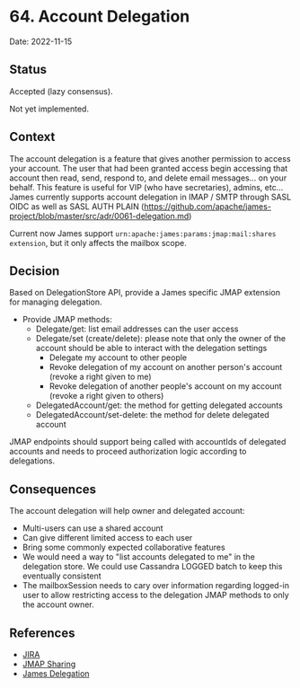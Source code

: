 # 64. Account Delegation

Date: 2022-11-15

## Status

Accepted (lazy consensus).

Not yet implemented.

## Context

The account delegation is a feature that gives another permission to access your account.
The user that had been granted access begin accessing that account then read, send, respond to, and delete email messages... on your behalf.
This feature is useful for VIP (who have secretaries), admins, etc...
James currently supports account delegation in IMAP / SMTP through SASL OIDC as well as SASL AUTH PLAIN (https://github.com/apache/james-project/blob/master/src/adr/0061-delegation.md)

Current now James support `urn:apache:james:params:jmap:mail:shares extension`, but it only affects the mailbox scope.

## Decision

Based on DelegationStore API, provide a James specific JMAP extension for managing delegation.

- Provide JMAP methods:
  - Delegate/get: list email addresses can the user access
  - Delegate/set (create/delete): please note that only the owner of the account should be able to interact with the delegation settings
    + Delegate my account to other people
    + Revoke delegation of my account on another person's account (revoke a right given to me)
    + Revoke delegation of another people's account on my account (revoke a right given to others)
  - DelegatedAccount/get: the method for getting delegated accounts
  - DelegatedAccount/set-delete: the method for delete delegated account

JMAP endpoints should support being called with accountIds of delegated accounts and needs to proceed authorization logic according to delegations.

## Consequences
The account delegation will help owner and delegated account:

- Multi-users can use a shared account
- Can give different limited access to each user
- Bring some commonly expected collaborative features
- We would need a way to "list accounts delegated to me" in the delegation store. We could use Cassandra LOGGED batch to keep this eventually consistent
- The mailboxSession needs to cary over information regarding logged-in user to allow restricting access to the delegation JMAP methods to only the account owner.

## References

- [JIRA](https://issues.apache.org/jira/browse/JAMES-xxx)
- [JMAP Sharing](https://datatracker.ietf.org/doc/draft-ietf-jmap-sharing/)
- [James Delegation](https://github.com/apache/james-project/blob/master/src/adr/0061-delegation.md)